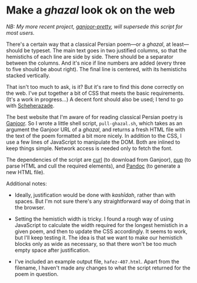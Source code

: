 # Make a _ghazal_ look ok on the web

_NB: My more recent project, [ganjoor-pretty](https://github.com/theodore-s-beers/ganjoor-pretty), will supersede this script for most users._

There's a certain way that a classical Persian poem—or a _ghazal_, at least—should be typeset. The main text goes in two justified columns, so that the hemistichs of each line are side by side. There should be a separator between the columns. And it's nice if line numbers are added (every three to five should be about right). The final line is centered, with its hemistichs stacked vertically.

That isn't too much to ask, is it? But it's rare to find this done correctly on the web. I've put together a bit of CSS that meets the basic requirements. (It's a work in progress…) A decent font should also be used; I tend to go with [Scheherazade](https://fonts.google.com/specimen/Scheherazade).

The best website that I'm aware of for reading classical Persian poetry is [Ganjoor](https://ganjoor.net/). So I wrote a little shell script, `pull-ghazal.sh`, which takes as an argument the Ganjoor URL of a _ghazal_, and returns a fresh HTML file with the text of the poem formatted a bit more nicely. In addition to the CSS, I use a few lines of JavaScript to manipulate the DOM. Both are inlined to keep things simple. Network access is needed only to fetch the font.

The dependencies of the script are [curl](https://github.com/curl/curl) (to download from Ganjoor), [pup](https://github.com/ericchiang/pup) (to parse HTML and cull the required elements), and [Pandoc](https://github.com/jgm/pandoc) (to generate a new HTML file).

Additional notes:

- Ideally, justification would be done with _kashīdah_, rather than with spaces. But I'm not sure there's any straightforward way of doing that in the browser.

- Setting the hemistich width is tricky. I found a rough way of using JavaScript to calculate the width required for the longest hemistich in a given poem, and then to update the CSS accordingly. It seems to work, but I'll keep testing it. The idea is that we want to make our hemistich blocks only as wide as necessary, so that there won't be too much empty space after justification.

- I've included an example output file, `hafez-407.html`. Apart from the filename, I haven't made any changes to what the script returned for the poem in question.
